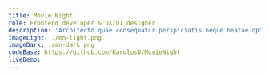 ```yaml
---
title: Movie Night
role: Frontend developer & UX/UI designer
description: 'Architecto quae consequatur perspiciatis neque beatae optio fuga molestias laudantium. Perspiciatis officia explicabo. Delectus omnis consectetur. Soluta ut culpa nihil. Facere explicabo tenetur est hic aut aut voluptas nesciunt voluptatem. Accusantium voluptatibus corrupti est et ex possimus. Et mollitia vitae autem autem deleniti eum consequatur non ut.Omnis molestiae accusamus. Quibusdam omnis minima earum ea. Ullam dolorum atque rerum.'
imageLight: ./mn-light.png
imageDark: ./mn-dark.png
codeBase: https://github.com/KarolusD/MovieNight
liveDemo:
---
```

